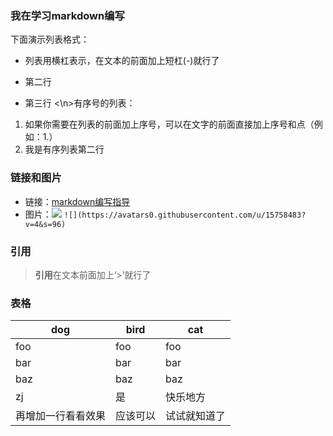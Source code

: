 ### 我在学习markdown编写
下面演示列表格式：
- 列表用横杠表示，在文本的前面加上短杠(-)就行了
* 第二行
+ 第三行 
<\n>有序号的列表：
1. 如果你需要在列表的前面加上序号，可以在文字的前面直接加上序号和点（例如：1.）
2. 我是有序列表第二行

### 链接和图片
- 链接：[markdown编写指导](http://www.jianshu.com/p/q81RER)
- 图片：![](https://avatars0.githubusercontent.com/u/15758483?v=4&s=96)
`![](https://avatars0.githubusercontent.com/u/15758483?v=4&s=96)`
### 引用
> **引用**在文本前面加上‘>’就行了
### 表格
dog | bird | cat
----|------|----
foo | foo  | foo
bar | bar  | bar
baz | baz  | baz
zj  | 是   |快乐地方
再增加一行看看效果 | 应该可以 | 试试就知道了
